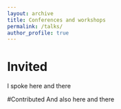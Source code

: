 ```yaml
---
layout: archive 
title: Conferences and workshops
permalink: /talks/
author_profile: true 
--- 
```


# Invited 
I spoke here and there

#Contributed 
And also here and there 
